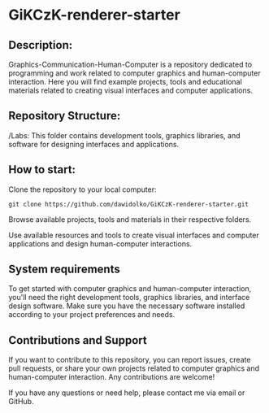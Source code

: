 # GiKCzK-renderer-starter

## **Description:**
Graphics-Communication-Human-Computer is a repository dedicated to programming and work related to computer graphics and human-computer interaction. Here you will find example projects, tools and educational materials related to creating visual interfaces and computer applications.

## **Repository Structure:**

/Labs: This folder contains development tools, graphics libraries, and software for designing interfaces and applications.

## **How ​​to start:**

Clone the repository to your local computer:
```
git clone https://github.com/dawidolko/GiKCzK-renderer-starter.git
```

Browse available projects, tools and materials in their respective folders.

Use available resources and tools to create visual interfaces and computer applications and design human-computer interactions.

## **System requirements**
To get started with computer graphics and human-computer interaction, you'll need the right development tools, graphics libraries, and interface design software. Make sure you have the necessary software installed according to your project preferences and needs.

## **Contributions and Support**
If you want to contribute to this repository, you can report issues, create pull requests, or share your own projects related to computer graphics and human-computer interaction. Any contributions are welcome!

If you have any questions or need help, please contact me via email or GitHub.
